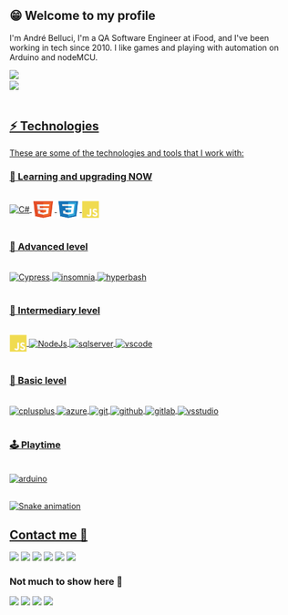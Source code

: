## 😁 Welcome to my profile 

I'm André Belluci, I'm a QA Software Engineer at iFood, and I've been working in tech since 2010. I like games and playing with automation on Arduino and nodeMCU.

 <div>
   <a href="https://github.com/andrebelluci">
   <img height="180em" src="https://github-readme-stats-git-masterrstaa-rickstaa.vercel.app/api?username=andrebelluci&show_icons=true&theme=tokyonight&include_all_commits=true&count_private=true"/>
    <br>
   <img height="180em" src="https://github-readme-stats-git-masterrstaa-rickstaa.vercel.app/api/top-langs/?username=andrebelluci&layout=compact&langs_count=6&theme=tokyonight"/>
</div>
 <br>

## ⚡ Technologies

These are some of the technologies and tools that I work with: 

### 📖 Learning and upgrading NOW
<div style="display: inline_block"><br>
  <img title="C#" align="center" alt="C#" height="30" width="30" src="https://cdn.jsdelivr.net/gh/devicons/devicon/icons/csharp/csharp-original.svg">
  <img title="HTML" align="center" alt="HTML" height="30" width="40" src="https://raw.githubusercontent.com/devicons/devicon/master/icons/html5/html5-original.svg">
  <img title="CSS" align="center" alt="CSS" height="30" width="40" src="https://raw.githubusercontent.com/devicons/devicon/master/icons/css3/css3-original.svg">  
  <img title="Javascript" align="center" alt="Js" height="30" width="30" src="https://raw.githubusercontent.com/devicons/devicon/master/icons/javascript/javascript-plain.svg">
</div>
  
  <br>
 
### 🤖 Advanced level
<div style="display: inline_block"><br>
  <img title="Cypress" align="center" alt="Cypress" height="30" width="30" src="https://asset.brandfetch.io/idIq_kF0rb/idv3zwmSiY.jpeg">
  <img title="Insomnia" align="center" alt="insomnia" height="30" width="30" src="https://seeklogo.com/images/I/insomnia-logo-A35E09EB19-seeklogo.com.png">
  <img title="Hyper Bash" align="center" alt="hyperbash" height="30" width="30" src="https://seeklogo.com/images/H/hyper-logo-C3FD37FA76-seeklogo.com.png">        
</div> 
 <br>
 
### 👾 Intermediary level
<div style="display: inline_block"><br>
  <img title="Javascript" align="center" alt="Js" height="30" width="30" src="https://raw.githubusercontent.com/devicons/devicon/master/icons/javascript/javascript-plain.svg">
  <img title="NodeJs" align="center" alt="NodeJs" height="30" width="30" src="https://cdn.jsdelivr.net/gh/devicons/devicon/icons/nodejs/nodejs-original.svg">
  <img title="Sql Server" align="center" alt="sqlserver" height="30" width="30" src="https://img.icons8.com/color/600/000000/microsoft-sql-server.png">
 <img title="VS Code" align="center" alt="vscode" height="30" width="30" src="https://cdn.jsdelivr.net/gh/devicons/devicon/icons/vscode/vscode-original.svg" />
</div>
 <br>
 
### 🍼 Basic level
<div style="display: inline_block"><br>  
  <img title="C++" align="center" alt="cplusplus" height="30" width="30" src="https://cdn.jsdelivr.net/gh/devicons/devicon/icons/cplusplus/cplusplus-original.svg">
  <img title="Azure" align="center" alt="azure" height="30" width="30" src="https://cdn.jsdelivr.net/gh/devicons/devicon/icons/azure/azure-original.svg" />
 <img title="Git" align="center" alt="git" height="30" width="30" src="https://cdn.jsdelivr.net/gh/devicons/devicon/icons/git/git-original.svg" />
 <img title="Github" align="center" alt="github" height="30" width="30" src="https://cdn.jsdelivr.net/gh/devicons/devicon/icons/github/github-original.svg" />
 <img title="GitLab" align="center" alt="gitlab" height="30" width="30" src="https://cdn.jsdelivr.net/gh/devicons/devicon/icons/gitlab/gitlab-original.svg" />
 <img title="VS Studio" align="center" alt="vsstudio" height="30" width="30" src="https://cdn.jsdelivr.net/gh/devicons/devicon/icons/visualstudio/visualstudio-plain.svg" />
</div>
<br>

### 🕹️ Playtime
<div style="display: inline_block"><br>  
 <img title="Arduino" align="center" alt="arduino" height="30" width="30" src="https://cdn.jsdelivr.net/gh/devicons/devicon/icons/arduino/arduino-original.svg" />
</div>
<br>
 
![Snake animation](https://github.com/andrebelluci/andrebelluci/blob/output/github-contribution-grid-snake.svg)
 
## Contact me 📲
 
<div>
 <a href = "mailto:andrebelluci@gmail.com"><img src="https://img.shields.io/badge/Gmail-D14836?style=for-the-badge&logo=gmail&logoColor=white&link=mailto:andrebelluci@gmail.com" target="_blank"></a>
 <a href="https://instagram.com/andrebelluci" target="_blank"><img src="https://img.shields.io/badge/Instagram-E4405F?style=for-the-badge&logo=instagram&logoColor=white&link=https://instagram.com/andrebelluci" target="_blank"></a>
 <a href="https://discordapp.com/users/445665096107294730" target="_blank"><img src="https://img.shields.io/badge/Discord-36393e?style=for-the-badge&logo=discord&logoColor=white&link=https://discordapp.com/users/445665096107294730" target="_blank"></a>
 <a href="https://t.me/andrebelluci" target="_blank"><img src="https://img.shields.io/badge/Telegram-2CA5E0?style=for-the-badge&logo=telegram&logoColor=white&link=https://t.me/andrebelluci" target="_blank"></a>
 <a href="https://github.com/andrebelluci" target="_blank"><img src="https://img.shields.io/badge/GitHub-100000?style=for-the-badge&logo=github&logoColor=white&link=https://github.com/andrebelluci" target="_blank"></a>
 <a href="https://www.linkedin.com/in/andrebelluci" target="_blank"><img src="https://img.shields.io/badge/-LinkedIn-%230077B5?style=for-the-badge&logo=linkedin&logoColor=white" target="_blank"></a> 
</div>
 
### Not much to show here 🥲
<div>
 <a href="https://twitter.com/andrebelluci" target="_blank"><img src="https://img.shields.io/twitter/follow/andrebelluci?style=for-the-badge&logo=twitter&logoColor=blue&color=blue" target="_blank"></a>
 <a href="https://www.youtube.com/andrebelluci" target="_blank"><img src="https://img.shields.io/badge/YouTube-FF0000?style=for-the-badge&logo=youtube&logoColor=white" target="_blank"></a>
 <a href="https://stackoverflow.com/users/8166695/andr%c3%a9-belluci" target="_blank"><img src="https://img.shields.io/badge/Stack_Overflow-FE7A16?style=for-the-badge&logo=stack-overflow&logoColor=white&link=https://stackoverflow.com/users/8166695/andr%c3%a9-belluci" target="_blank"></a>
 <a href="https://www.strava.com/athletes/7420087" target="_blank"><img src="https://img.shields.io/badge/Strava-FC4C02?style=for-the-badge&logo=strava&logoColor=white&link=https://www.strava.com/athletes/7420087" target="_blank"></a> 
</div>
 




